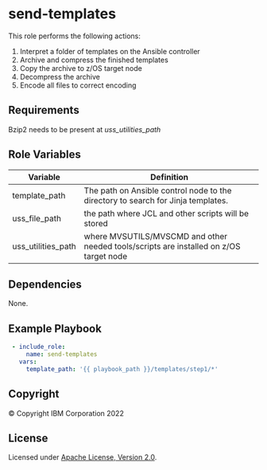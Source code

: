 send-templates
=========

This role performs the following actions:

1. Interpret a folder of templates on the Ansible controller
2. Archive and compress the finished templates
3. Copy the archive to z/OS target node
4. Decompress the archive
5. Encode all files to correct encoding

Requirements
------------

Bzip2 needs to be present at *uss_utilities_path*

Role Variables
--------------

| Variable            | Definition                                                                             |
|---------------------|----------------------------------------------------------------------------------------|
| template_path       | The path on Ansible control node to the directory to search for Jinja templates.       |
| uss_file_path       | the path where JCL and other scripts will be stored                                    |
| uss_utilities_path  | where MVSUTILS/MVSCMD and other needed tools/scripts are installed on z/OS target node |

Dependencies
------------

None.

Example Playbook
----------------

```yaml
 - include_role:
     name: send-templates
   vars:
     template_path: '{{ playbook_path }}/templates/step1/*'
```

## Copyright

© Copyright IBM Corporation 2022

## License
Licensed under
[Apache License, Version 2.0](https://opensource.org/licenses/Apache-2.0).

